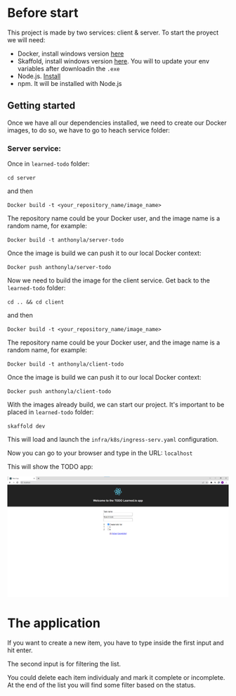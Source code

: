 # Before start 

This project is made by two services: client & server. To start the proyect we will need:
- Docker, install windows version [here](https://docs.docker.com/desktop/install/windows-install/)
- Skaffold, install windows version [here](https://skaffold.dev/docs/install/#). You will to update your env variables after downloadin the `.exe` 
- Node.js. [Install](https://nodejs.org/en/download/)
- npm. It will be installed with Node.js

## Getting started

Once we have all our dependencies installed, we need to create our Docker images, to do so, we have to go to heach service
folder:

### Server service:

Once in `learned-todo` folder:

`cd server`

and then

`Docker build -t <your_repository_name/image_name>`

The repository name could be your Docker user, and the image name is a random name, for example:

`Docker build -t anthonyla/server-todo`

Once the image is build we can push it to our local Docker context:

`Docker push anthonyla/server-todo`

Now we need to build the image for the client service. Get back to the `learned-todo` folder:

`cd .. && cd client`

and then

`Docker build -t <your_repository_name/image_name>`

The repository name could be your Docker user, and the image name is a random name, for example:

`Docker build -t anthonyla/client-todo`

Once the image is build we can push it to our local Docker context:

`Docker push anthonyla/client-todo`

With the images already build, we can start our project. It's important to be placed in `learned-todo` folder:

`skaffold dev`

This will load and launch the `infra/k8s/ingress-serv.yaml` configuration.

Now you can go to your browser and type in the URL: `localhost`

This will show the TODO app:

![Todo image](./todo-image.png "a title")

# The application

If you want to create a new item, you have to type inside the first input and hit enter.

The second input is for filtering the list.

You could delete each item individualy and mark it complete or incomplete. At the end of the list you will find some filter based on the status.


